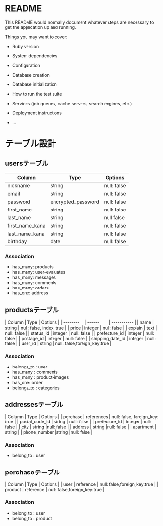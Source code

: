 # README

This README would normally document whatever steps are necessary to get the
application up and running.

Things you may want to cover:

* Ruby version

* System dependencies

* Configuration

* Database creation

* Database initialization

* How to run the test suite

* Services (job queues, cache servers, search engines, etc.)

* Deployment instructions

* ...

# テーブル設計

## usersテーブル
| Column          | Type   | Options     |
| --------        | ------ | ----------- |
| nickname        | string | null: false |
| email           | string | null: false |
| password        | encrypted_password | null: false |
| first_name      | string | null: false |
| last_name       | string | null false  |
| first_name_kana | string | null: false |
| last_name_kana  | string | null: false |
| birthday        | date| null: false |


### Association
- has_many: products
- has_many: user-evaluates
- has_many: messages
- has_many: comments
- has_many: orders
- has_one: address








## productsテーブル
| Column           | Type       | Options     |
| --------        　| ------ 　　| ----------- |
| name             | string     | null: false, index: true |
| price            | integer    | null: false |
| explain          | text       | null: false |
| status_id           | integer    | null: false |
| prefecture_id    | integer    | null: false |
| postage_id          | integer     | null: false |
| shipping_date_id    | integer     | null: false |
| user_id                | string | null: false,foreign_key:true  |


### Association
- belongs_to : user
- has_many : comments
- has_many : product-images
- has_one: order
- belongs_to : categories



## addressesテーブル
| Column           | Type       | Options     |
| perchase         | references | null: false, foreign_key: true |
| postal_code_id      | string     | null: false |
| prefecture_id      | integer    |null: false |
| city             | string     |null: false |
| address          | string     |null: false |
| apartment        | string	    |
| phone_number    |string       |null: false |

### Association
- belong_to : user


## perchaseテーブル
| Column           | Type       | Options     |
| user     | reference | null: false,foreign_key:true |
| product | reference | null: false,foreign_key:true |

### Association
- belong_to : user
- belong_to : product